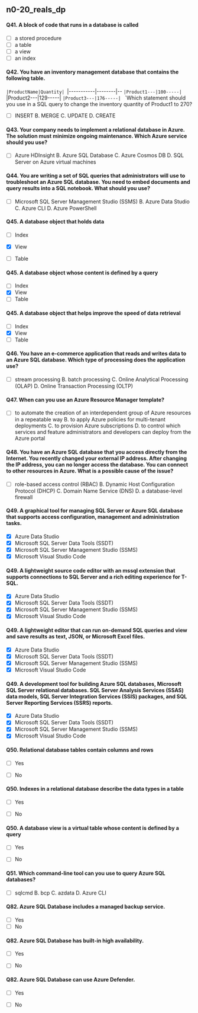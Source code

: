 ##   n0-20_reals_dp




































#### Q41. A block of code that runs in a database is called 

- [ ] a stored procedure
- [ ] a table
- [ ] a view
- [ ] an index

#### Q42. You have an inventory management database that contains the following table.
`|ProductName|Quantity|
`|-----------|--------|--
`|Product1---|100-----|
`|Product2---|129-----|
`|Product3---|176-----|
`
`Which statement should you use in a SQL query to change the inventory quantity of Product1 to 270?

- [ ] INSERT
B. MERGE
C. UPDATE
D. CREATE

#### Q43. Your company needs to implement a relational database in Azure. The solution must minimize ongoing maintenance. Which Azure service should you use?

- [ ] Azure HDInsight
B. Azure SQL Database
C. Azure Cosmos DB
D. SQL Server on Azure virtual machines

#### Q44. You are writing a set of SQL queries that administrators will use to troubleshoot an Azure SQL database. You need to embed documents and query results into a SQL notebook. What should you use?

- [ ] Microsoft SQL Server Management Studio (SSMS)
B. Azure Data Studio
C. Azure CLI
D. Azure PowerShell

























#### Q45. A database object that holds data

- [ ] Index
- [x] View 
- [ ] Table


#### Q45. A database object whose content is defined by a query

- [ ] Index
- [x] View 
- [ ] Table

#### Q45. A database object that helps improve the speed of data retrieval

- [ ] Index
- [x] View 
- [ ] Table

#### Q46. You have an e-commerce application that reads and writes data to an Azure SQL database. Which type of processing does the application use?

- [ ]  stream processing
B. batch processing
C. Online Analytical Processing (OLAP)
D. Online Transaction Processing (OLTP) 


#### Q47. When can you use an Azure Resource Manager template?

- [ ]  to automate the creation of an interdependent group of Azure resources in a repeatable way
B. to apply Azure policies for multi-tenant deployments
C. to provision Azure subscriptions
D. to control which services and feature administrators and developers can deploy from the Azure portal

#### Q48. You have an Azure SQL database that you access directly from the Internet. You recently changed your external IP address. After changing the IP address, you can no longer access the database. You can connect to other resources in Azure. What is a possible cause of the issue?

- [ ]  role-based access control (RBAC)
B. Dynamic Host Configuration Protocol (DHCP)
C. Domain Name Service (DNS)
D. a database-level firewall


#### Q49. A graphical tool for managing SQL Server or Azure SQL database that supports access configuration, management and administration tasks. 
                    

- [x] Azure Data Studio
- [x] Microsoft SQL Server Data Tools (SSDT)
- [x] Microsoft SQL Server Management Studio (SSMS)
- [x] Microsoft Visual Studio Code

#### Q49. A lightweight source code editor with an mssql extension that supports connections to SQL Server and a rich editing experience for T-SQL. 
                    

- [x] Azure Data Studio
- [x] Microsoft SQL Server Data Tools (SSDT)
- [x] Microsoft SQL Server Management Studio (SSMS)
- [x] Microsoft Visual Studio Code

#### Q49. A lightweight editor that can run on-demand SQL queries and view and save results as text, JSON, or Microsoft Excel files. 
                    

- [x] Azure Data Studio
- [x] Microsoft SQL Server Data Tools (SSDT)
- [x] Microsoft SQL Server Management Studio (SSMS)
- [x] Microsoft Visual Studio Code
#### Q49. A development tool for building Azure SQL databases, Microsoft SQL Server relational databases. SQL Server Analysis Services (SSAS) data models, SQL Server Integration Services (SSIS) packages, and SQL Server Reporting Services (SSRS) reports. 
                    

- [x] Azure Data Studio
- [x] Microsoft SQL Server Data Tools (SSDT)
- [x] Microsoft SQL Server Management Studio (SSMS)
- [x] Microsoft Visual Studio Code

#### Q50. Relational database tables contain columns and rows

- [ ] Yes
- [ ] No


#### Q50. Indexes in a relational database describe the data types in a table

- [ ] Yes
- [ ] No


#### Q50. A database view is a virtual table whose content is defined by a query

- [ ] Yes
- [ ] No




































#### Q51. Which command-line tool can you use to query Azure SQL databases?

- [ ] sqlcmd
B. bcp
C. azdata
D. Azure CLI

#### Q82. Azure SQL Database includes a managed backup service. 

- [ ]  Yes
- [ ]  No

#### Q82. Azure SQL Database has built-in high availability. 

- [ ]  Yes
- [ ]  No


#### Q82. Azure SQL Database can use Azure Defender. 

- [ ]  Yes
- [ ]  No

































